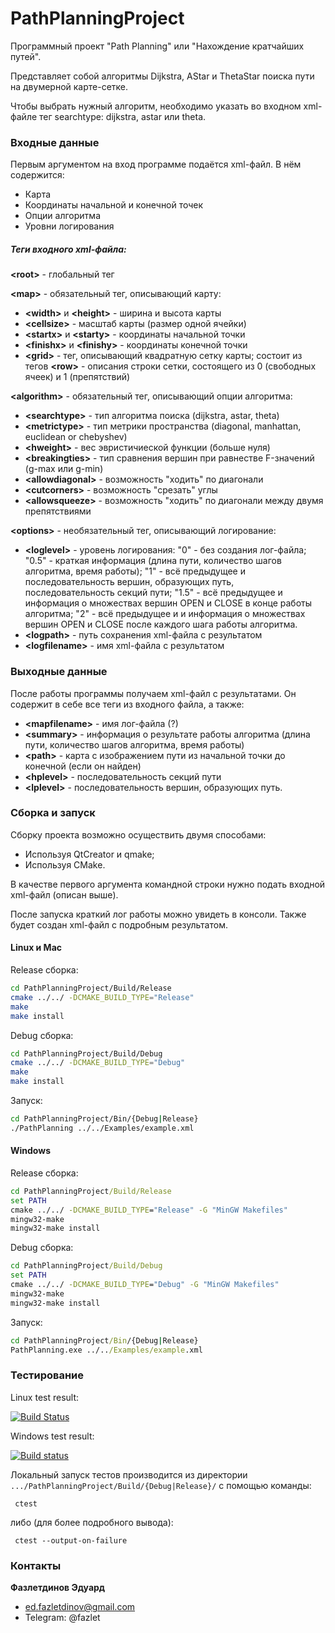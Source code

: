 # PathPlanningProject

Программный проект "Path Planning" или "Нахождение кратчайших путей".

Представляет собой алгоритмы Dijkstra, AStar и ThetaStar поиска пути на двумерной карте-сетке.

Чтобы выбрать нужный алгоритм, необходимо указать во входном xml-файле тег searchtype: dijkstra, astar или theta.

### Входные данные

Первым аргументом на вход программе подаётся xml-файл. В нём содержится: 
- Карта
- Координаты начальной и конечной точек
- Опции алгоритма
- Уровни логирования

##### Теги входного xml-файла:
**\<root>** - глобальный тег

**\<map>** - обязательный тег, описывающий карту:
- **\<width>** и **\<height>** - ширина и высота карты
- **\<сellsize>** - масштаб карты (размер одной ячейки)
- **\<startx>** и **\<starty>** - координаты начальной точки
- **\<finishx>** и **\<finishy>** - координаты конечной точки
- **\<grid>** - тег, описывающий квадратную сетку карты; состоит из тегов **\<row>** - описания строки сетки, состоящего из 0 (свободных ячеек) и 1 (препятствий)

**\<algorithm>** - обязательный тег, описывающий опции алгоритма:
- **\<searchtype>** - тип алгоритма поиска (dijkstra, astar, theta)
- **\<metrictype>** - тип метрики пространства (diagonal, manhattan, euclidean or chebyshev)
- **\<hweight>** - вес эвристичиеской функции (больше нуля)
- **\<breakingties>** - тип сравнения вершин при равнестве F-значений (g-max или g-min)
- **\<allowdiagonal>** - возможность "ходить" по диагонали
- **\<cutcorners>** - возможность "срезать" углы
- **\<allowsqueeze>** -  возможность "ходить" по диагонали между двумя препятствиями

**\<options>** - необязательный тег, описывающий логирование:
- **\<loglevel>** - уровень логирования: 
"0" - без создания лог-файла; "0.5" - краткая информация (длина пути, количество шагов алгоритма, время работы); "1" - всё предыдущее и последовательность вершин, образующих путь, последовательность секций пути; "1.5" - всё предыдущее и информация о множествах вершин OPEN и CLOSE в конце работы алгоритма; "2" - всё предыдущее и и информация о множествах вершин OPEN и CLOSE после каждого шага работы алгоритма.
- **\<logpath>** - путь сохранения xml-файла с результатом
- **\<logfilename>** - имя xml-файла с результатом

### Выходные данные 
После работы программы получаем xml-файл с результатами. Он содержит в себе все теги из входного файла, а также:
- **\<mapfilename>** - имя лог-файла (?)
- **\<summary>** - информация о результате работы алгоритма (длина пути, количество шагов алгоритма, время работы)
- **\<path>** - карта с изображением пути из начальной точки до конечной (если он найден)
- **\<hplevel>** - последовательность секций пути
- **\<lplevel>** - последовательность вершин, образующих путь.

### Сборка и запуск

Сборку проекта возможно осуществить двумя способами:
- Используя QtCreator и qmake; 
- Используя CMake. 

В качестве первого аргумента командной строки нужно подать входной xml-файл (описан выше).

После запуска краткий лог работы можно увидеть в консоли. Также будет создан xml-файл с подробным результатом. 

#### Linux и Mac
Release сборка:
```bash
cd PathPlanningProject/Build/Release
cmake ../../ -DCMAKE_BUILD_TYPE="Release"
make
make install
```

Debug сборка:
```bash
cd PathPlanningProject/Build/Debug
cmake ../../ -DCMAKE_BUILD_TYPE="Debug"
make
make install
```

Запуск:
```bash
cd PathPlanningProject/Bin/{Debug|Release}
./PathPlanning ../../Examples/example.xml
```

#### Windows
Release сборка:
```cmd
cd PathPlanningProject/Build/Release
set PATH
cmake ../../ -DCMAKE_BUILD_TYPE="Release" -G "MinGW Makefiles"
mingw32-make
mingw32-make install
```

Debug сборка:
```cmd
cd PathPlanningProject/Build/Debug
set PATH
cmake ../../ -DCMAKE_BUILD_TYPE="Debug" -G "MinGW Makefiles"
mingw32-make
mingw32-make install
```

Запуск:
```cmd
cd PathPlanningProject/Bin/{Debug|Release}
PathPlanning.exe ../../Examples/example.xml
```

### Тестирование 
Linux test result:

[![Build Status](https://travis-ci.org/Fazlet/PathPlanningProject.svg?branch=master)](https://travis-ci.com/Fazlet/PathPlanningProject)

Windows test result:

[![Build status](https://ci.appveyor.com/api/projects/status/fq0ucckb0yu60ayy/branch/master?svg=true)](https://ci.appveyor.com/project/Fazlet/pathplanningproject/branch/master)
 
Локальный запуск тестов производится из директории `.../PathPlanningProject/Build/{Debug|Release}/` с помощью команды:
```
 ctest
```

либо (для более подробного вывода):
```
 ctest --output-on-failure
```

### Контакты
**Фазлетдинов Эдуард**
- ed.fazletdinov@gmail.com
- Telegram: @fazlet
